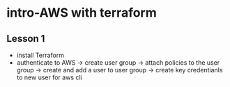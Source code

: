 # intro-AWS with terraform

## Lesson 1

- install Terraform
- authenticate to AWS -> create user group
  -> attach policies to the user group
  -> create and add a user to user group
  -> create key credentianls to new user for aws cli
